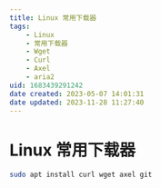 ```yaml
---
title: Linux 常用下载器
tags: 
    - Linux
    - 常用下载器
    - Wget
    - Curl
    - Axel
    - aria2
uid: 1683439291242
date created: 2023-05-07 14:01:31
date updated: 2023-11-28 11:27:40
---
```


# Linux 常用下载器

```sh
sudo apt install curl wget axel git
```
